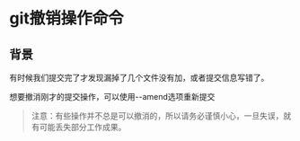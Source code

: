 # git撤销操作命令

## 背景

有时候我们提交完了才发现漏掉了几个文件没有加，或者提交信息写错了。

想要撤消刚才的提交操作，可以使用--amend选项重新提交

> 注意：有些操作并不总是可以撤消的，所以请务必谨慎小心，一旦失误，就有可能丢失部分工作成果。



